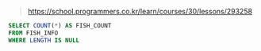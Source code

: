 > https://school.programmers.co.kr/learn/courses/30/lessons/293258

```sql
SELECT COUNT(*) AS FISH_COUNT
FROM FISH_INFO
WHERE LENGTH IS NULL
```
